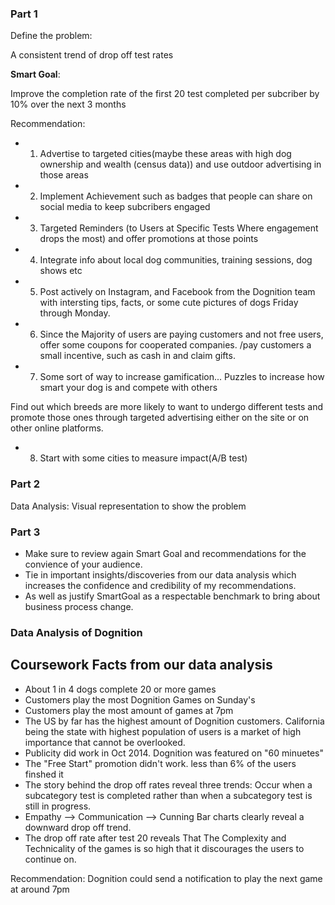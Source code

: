 ### Part 1
Define the problem: 

A consistent trend of drop off test rates

**Smart Goal**: 

Improve the completion rate of the first 20 test completed per subcriber by 10% over the next 3 months

Recommendation: 

* 1. Advertise to targeted cities(maybe these areas with high dog ownership and wealth (census data)) and use outdoor advertising in those areas

* 2. Implement Achievement such as badges that people can share on social media to keep subcribers engaged

* 3. Targeted Reminders (to Users at Specific Tests Where engagement drops the most) and offer promotions at those points

* 4. Integrate info about local dog communities, training sessions, dog shows etc

* 5. Post actively on Instagram, and Facebook from the Dognition team with intersting tips, facts, or some cute pictures of 
dogs Friday through Monday.

* 6. Since the Majority of users are paying customers and not free users, offer some coupons for cooperated companies. /pay customers a small incentive, such as cash in and claim gifts.

* 7. Some sort of way to increase gamification... Puzzles to increase how smart your dog is and compete with others

Find out which breeds are more likely to want to undergo different tests and promote those ones through targeted advertising either on the site or on other online platforms.

* 8. Start with some cities to measure impact(A/B test)


### Part 2
Data Analysis: Visual representation to show the problem

### Part 3

* Make sure to review again Smart Goal and recommendations for the convience of your audience. 
* Tie in important insights/discoveries from our data analysis which increases the confidence and credibility of my recommendations. 
* As well as justify SmartGoal as a respectable benchmark to bring about business process change. 


### Data Analysis of Dognition 
## Coursework Facts from our data analysis 
* About 1 in 4 dogs complete 20 or more games 
* Customers play the most Dognition Games on Sunday's
* Customers play the most amount of games at 7pm
* The US by far has the highest amount of Dognition customers. California being the state with highest population of users is a
market of high importance that cannot be overlooked.
* Publicity did work in Oct 2014. Dognition was featured on "60 minuetes"
* The "Free Start" promotion didn't work. less than 6% of the users finshed it
* The story behind the drop off rates reveal three trends: Occur when a subcategory test is completed rather than when a subcategory
test is still in progress.
* Empathy --> Communication --> Cunning Bar charts clearly reveal a downward drop off trend. 
* The drop off rate after test 20 reveals That The Complexity and Technicality of the games is so high that it discourages the users to
continue on. 


 Recommendation: Dognition could send a notification to play the next game at around 7pm
